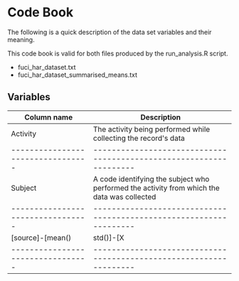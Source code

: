 # Code Book

The following is a quick description of the data set variables and their meaning.

This code book is valid for both files produced by the run_analysis.R script.
* fuci_har_dataset.txt
* fuci_har_dataset_summarised_means.txt

## Variables

| Column name                     | Description
|---------------------------------|-------------------------------------------------------------------
| Activity                        | The activity being performed while collecting the record's data
|---------------------------------|-------------------------------------------------------------------
| Subject                         | A code identifying the subject who performed the activity from which the data was collected
|---------------------------------|-------------------------------------------------------------------
| [source]-[mean()|std()]-[X|Y|Z] | All other columns follow this format, where 'source' indicates the device where the measurement has been taken followed by the indication of whether it is a mean or standard deviation and which of three dimensions it relates to
|---------------------------------|-------------------------------------------------------------------
